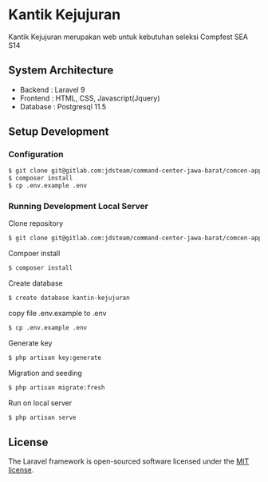 # Kantik Kejujuran
 Kantik Kejujuran merupakan web untuk kebutuhan seleksi Compfest SEA S14

## System Architecture
- Backend : Laravel 9
- Frontend : HTML, CSS, Javascript(Jquery)
- Database : Postgresql 11.5

## Setup Development
### Configuration
```bash
$ git clone git@gitlab.com:jdsteam/command-center-jawa-barat/comcen-app-survey-pelaporan-backend-mobile.git
$ composer install
$ cp .env.example .env
```

### Running Development Local Server
Clone repository
```bash
$ git clone git@gitlab.com:jdsteam/command-center-jawa-barat/comcen-app-survey-pelaporan-backend-mobile.git
```
Compoer install
```bash
$ composer install
```
Create database
```bash
$ create database kantin-kejujuran
```
copy file .env.example to .env
```bash
$ cp .env.example .env
```
Generate key
```bash
$ php artisan key:generate
```

Migration and seeding
```bash
$ php artisan migrate:fresh
```

Run on local server
```bash
$ php artisan serve
```

## License

The Laravel framework is open-sourced software licensed under the [MIT license](https://opensource.org/licenses/MIT).
